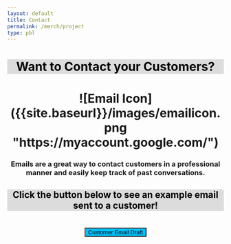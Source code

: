 ```yaml
---
layout: default
title: Contact
permalink: /merch/project
type: pbl
---
```


<h1 style="background-color:Gainsboro; text-align:center; color:black;" > Want to Contact your Customers?<h1>

<center>![Email Icon]({{site.baseurl}}/images/emailicon.png "https://myaccount.google.com/") </center>


<h3 style="text-align:center"> Emails are a great way to contact customers in a professional manner and easily keep track of past conversations. </h3>

<h2 style="background-color:Gainsboro; text-align:center; color:black;"> Click the button below to see an example email sent to a customer!</h2>

<h1>  </h1>

<button type="button" class="btn btn-primary" style="display:block; margin: 0 auto; background-color:DeepSkyBlue; color:black;" onclick="alert('Hello __(customer name here)__!\n \nThank you so much for your order! Please come to the student store at lunch to pick up your new swaggy merchandise!\n \nSincerely,\n__Merch Andise__(commissioner name)\nDel Norte ASB\n Merchandise Commmissioner')">
    Customer Email Draft
  </button>
